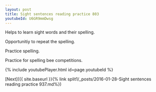 ```yaml
---
layout: post
title: Sight sentences reading practice 803
youtubeId: U6GR9mmDwsg
---
```

 
 
Helps to learn sight words and their spelling.

Opportunitiy to repeat the spelling. 

Practice spelling. 
 
Practice for spelling bee competitions. 
 
{% include youtubePlayer.html id=page.youtubeId %}
 
 

[Next]({{ site.baseurl }}{% link  split1/_posts/2016-01-28-Sight sentences reading practice 937.md%})
 

